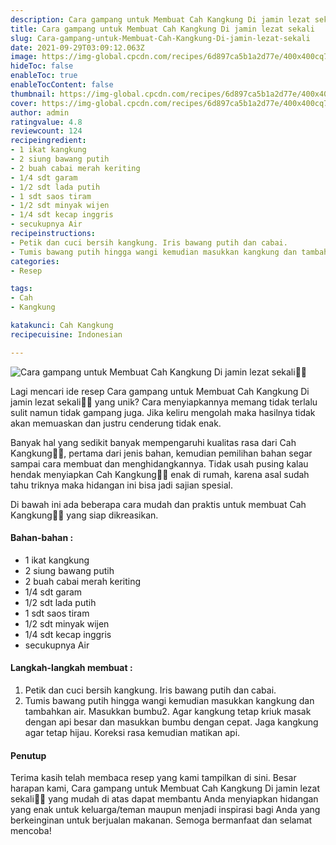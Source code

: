 ```yaml
---
description: Cara gampang untuk Membuat Cah Kangkung Di jamin lezat sekali"
title: Cara gampang untuk Membuat Cah Kangkung Di jamin lezat sekali
slug: Cara-gampang-untuk-Membuat-Cah-Kangkung-Di-jamin-lezat-sekali
date: 2021-09-29T03:09:12.063Z
image: https://img-global.cpcdn.com/recipes/6d897ca5b1a2d77e/400x400cq70/photo.jpg
hideToc: false
enableToc: true
enableTocContent: false
thumbnail: https://img-global.cpcdn.com/recipes/6d897ca5b1a2d77e/400x400cq70/photo.jpg
cover: https://img-global.cpcdn.com/recipes/6d897ca5b1a2d77e/400x400cq70/photo.jpg
author: admin
ratingvalue: 4.8
reviewcount: 124
recipeingredient:
- 1 ikat kangkung
- 2 siung bawang putih
- 2 buah cabai merah keriting
- 1/4 sdt garam
- 1/2 sdt lada putih
- 1 sdt saos tiram
- 1/2 sdt minyak wijen
- 1/4 sdt kecap inggris
- secukupnya Air
recipeinstructions:
- Petik dan cuci bersih kangkung. Iris bawang putih dan cabai.
- Tumis bawang putih hingga wangi kemudian masukkan kangkung dan tambahkan air. Masukkan bumbu2. Agar kangkung tetap kriuk masak dengan api besar dan masukkan bumbu dengan cepat. Jaga kangkung agar tetap hijau. Koreksi rasa kemudian matikan api.
categories:
- Resep

tags:
- Cah
- Kangkung

katakunci: Cah Kangkung
recipecuisine: Indonesian

---
```


![Cara gampang untuk Membuat Cah Kangkung Di jamin lezat sekali👩‍🍳](https://img-global.cpcdn.com/recipes/6d897ca5b1a2d77e/400x400cq70/photo.jpg)

Lagi mencari ide resep Cara gampang untuk Membuat Cah Kangkung Di jamin lezat sekali👩‍🍳 yang unik? Cara menyiapkannya memang tidak terlalu sulit namun tidak gampang juga. Jika keliru mengolah maka hasilnya tidak akan memuaskan dan justru cenderung tidak enak.

Banyak hal yang sedikit banyak mempengaruhi kualitas rasa dari Cah Kangkung👩‍🍳, pertama dari jenis bahan, kemudian pemilihan bahan segar sampai cara membuat dan menghidangkannya. Tidak usah pusing kalau hendak menyiapkan Cah Kangkung👩‍🍳 enak di rumah, karena asal sudah tahu triknya maka hidangan ini bisa jadi sajian spesial.

Di bawah ini ada beberapa cara mudah dan praktis untuk membuat Cah Kangkung👩‍🍳 yang siap dikreasikan.

<!--inarticleads1-->

#### Bahan-bahan :

- 1 ikat kangkung
- 2 siung bawang putih
- 2 buah cabai merah keriting
- 1/4 sdt garam
- 1/2 sdt lada putih
- 1 sdt saos tiram
- 1/2 sdt minyak wijen
- 1/4 sdt kecap inggris
- secukupnya Air

<!--inarticleads2-->

#### Langkah-langkah membuat :

1. Petik dan cuci bersih kangkung. Iris bawang putih dan cabai.
1. Tumis bawang putih hingga wangi kemudian masukkan kangkung dan tambahkan air. Masukkan bumbu2. Agar kangkung tetap kriuk masak dengan api besar dan masukkan bumbu dengan cepat. Jaga kangkung agar tetap hijau. Koreksi rasa kemudian matikan api.

#### Penutup

Terima kasih telah membaca resep yang kami tampilkan di sini. Besar harapan kami, Cara gampang untuk Membuat Cah Kangkung Di jamin lezat sekali👩‍🍳 yang mudah di atas dapat membantu Anda menyiapkan hidangan yang enak untuk keluarga/teman maupun menjadi inspirasi bagi Anda yang berkeinginan untuk berjualan makanan. Semoga bermanfaat dan selamat mencoba!